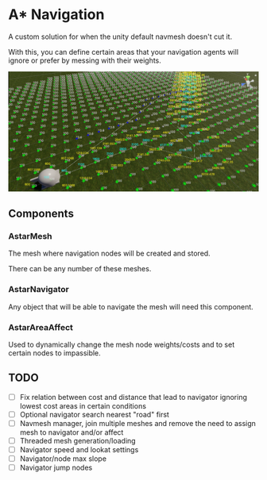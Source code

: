 # A* Navigation

A custom solution for when the unity default navmesh doesn't cut it.

With this, you can define certain areas that your navigation agents will ignore or prefer by messing with their weights. 

![thumb.png](thumb.png)

## Components

### AstarMesh
The mesh where navigation nodes will be created and stored. 

There can be any number of these meshes.

### AstarNavigator

Any object that will be able to navigate the mesh will need this component.

### AstarAreaAffect

Used to dynamically change the mesh node weights/costs and to set certain nodes to impassible.

## TODO
- [ ] Fix relation between cost and distance that lead to navigator ignoring lowest cost areas in certain conditions
- [ ] Optional navigator search nearest "road" first
- [ ] Navmesh manager, join multiple meshes and remove the need to assign mesh to navigator and/or affect
- [ ] Threaded mesh generation/loading
- [ ] Navigator speed and lookat settings
- [ ] Navigator/node max slope
- [ ] Navigator jump nodes
